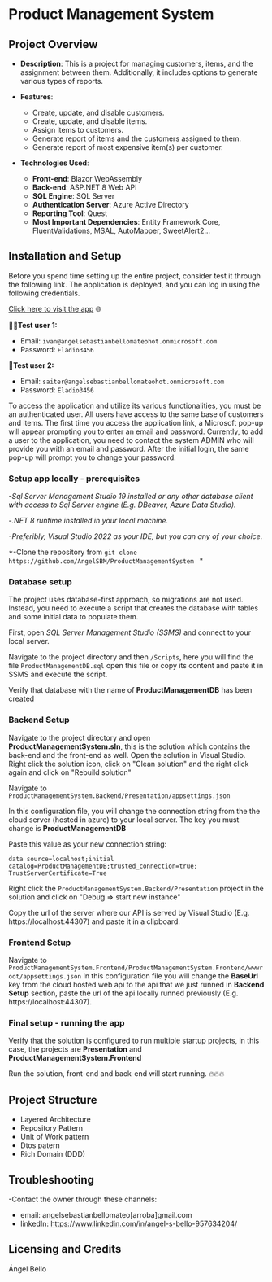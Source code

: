 # Product Management System

## Project Overview
- **Description**: This is a project for managing customers, items, and the assignment between them. Additionally, it includes options to generate various types of reports.

- **Features**:
  - Create, update, and disable customers.
  - Create, update, and disable items.
  - Assign items to customers.
  - Generate report of items and the customers assigned to them.
  - Generate report of most expensive item(s) per customer.

- **Technologies Used**:
  - **Front-end**: Blazor WebAssembly
  - **Back-end**: ASP.NET 8 Web API
  - **SQL Engine**: SQL Server
  - **Authentication Server**: Azure Active Directory
  - **Reporting Tool**: Quest
  - **Most Important Dependencies**: Entity Framework Core, FluentValidations, MSAL, AutoMapper, SweetAlert2...


## Installation and Setup
Before you spend time setting up the entire project, consider test it  through the following link. The application is deployed, and you can log in using the following credentials.

[Click here to visit the app](http://productmanagementfrontend.azurewebsites.net) 🌐

**👨‍🦲Test user 1:**
- Email: `ivan@angelsebastianbellomateohot.onmicrosoft.com`
- Password: `Eladio3456`

**🧔Test user 2:** 
- Email: `saiter@angelsebastianbellomateohot.onmicrosoft.com`
- Password: `Eladio3456`

To access the application and utilize its various functionalities, you must be an authenticated user. All users have access to the same base of customers and items. The first time you access the application link, a Microsoft pop-up will appear prompting you to enter an email and password. Currently, to add a user to the application, you need to contact the system ADMIN who will provide you with an email and password. After the initial login, the same pop-up will prompt you to change your password.


### Setup app locally - prerequisites 


*-Sql Server Management Studio 19 installed or any other database client with access to Sql Server engine (E.g. DBeaver, Azure Data Studio).*

*-.NET 8 runtime installed in your local machine.*

*-Preferibly, Visual Studio 2022 as your IDE, but you can any of your choice.*

*-Clone the repository from `git clone  https://github.com/AngelSBM/ProductManagementSystem `  *

### Database setup
The project uses database-first approach, so migrations are not used. Instead, you need to execute a script that creates the database with tables and some initial data to populate them.

First, open *SQL Server Management Studio (SSMS)* and connect to your local server. 

Navigate to the project directory and then `/Scripts`, here you will find the file `ProductManagementDB.sql` open this file or copy its content and paste it in SSMS and execute the script.

Verify that database with the name of **ProductManagementDB** has been created

### Backend Setup
Navigate to the project directory and open **ProductManagementSystem.sln**, this is the solution which contains the back-end and the front-end as well. Open the solution in Visual Studio. Right click the solution icon, click on "Clean solution" and the right click again and click on "Rebuild solution"

Navigate to `ProductManagementSystem.Backend/Presentation/appsettings.json`

In this configuration file, you will change the connection string from the the cloud server (hosted in azure) to your local server. The key you must change is **ProductManagementDB**

Paste this value as your new connection string: 

`data source=localhost;initial catalog=ProductManagementDB;trusted_connection=true; TrustServerCertificate=True`

Right click the `ProductManagementSystem.Backend/Presentation`  project in the solution and click on "Debug => start new instance"

Copy the url of the server where our API is served by Visual Studio (E.g. https://localhost:44307) and paste it in a clipboard.

### Frontend Setup

Navigate to `
ProductManagementSystem.Frontend/ProductManagementSystem.Frontend/wwwroot/appsettings.json
`
In this configuration file you will change the **BaseUrl** key from the cloud hosted web api to the api that we just runned in **Backend Setup** section, paste the url of the api locally runned previously  (E.g. https://localhost:44307).

### Final setup - running the app
Verify that the solution is configured to run multiple startup projects, in this case, the projects are **Presentation** and **ProductManagementSystem.Frontend**

Run the solution, front-end and back-end will start running. 🔥🔥🔥

## Project Structure
- Layered Architecture
- Repository Pattern
- Unit of Work pattern
- Dtos patern
- Rich Domain (DDD)


## Troubleshooting
-Contact the owner through these channels:
- email: angelsebastianbellomateo[arroba]gmail.com
- linkedIn: https://www.linkedin.com/in/angel-s-bello-957634204/

## Licensing and Credits
Ángel Bello 
